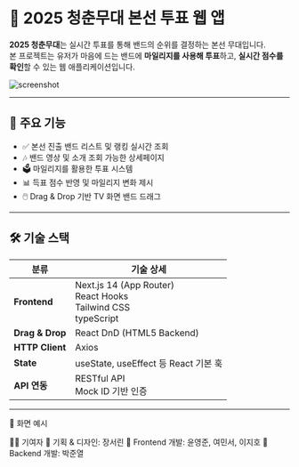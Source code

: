 # 🎤 2025 청춘무대 본선 투표 웹 앱

**2025 청춘무대**는 실시간 투표를 통해 밴드의 순위를 결정하는 본선 무대입니다.  
본 프로젝트는 유저가 마음에 드는 밴드에 **마일리지를 사용해 투표**하고, **실시간 점수를 확인**할 수 있는 웹 애플리케이션입니다.

![screenshot](./public/images/final-background.jpg)

---

## 🚀 주요 기능

- ✅ 본선 진출 밴드 리스트 및 랭킹 실시간 조회
- 🎶 밴드 영상 및 소개 조회 가능한 상세페이지
- 🗳️ 마일리지를 활용한 투표 시스템  
- 📊 득표 점수 반영 및 마일리지 변화 제시  
- 🖱️ Drag & Drop 기반 TV 화면 밴드 드래그  
---

## 🛠️ 기술 스택

| 분류       | 기술 상세 |
|------------|-----------|
| **Frontend** | Next.js 14 (App Router)<br>React Hooks<br>Tailwind CSS<br>typeScript|
| **Drag & Drop** | React DnD (HTML5 Backend) |
| **HTTP Client** | Axios |
| **State** | useState, useEffect 등 React 기본 훅 |
| **API 연동** | RESTful API<br>Mock ID 기반 인증 |

---


📸 화면 예시



👨‍💻 기여자
🎼 기획 & 디자인: 장서린
🎨 Frontend 개발: 윤영준, 여민서, 이지호
🎨 Backend 개발: 박준열



